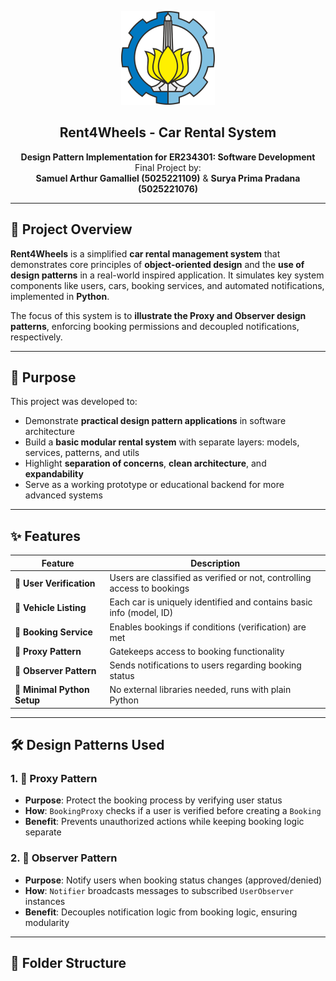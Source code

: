<p align="center">
  <img src="https://raw.githubusercontent.com/Rubinskiy/IF184202-Data-Structures/main/its.png" height="150" />
</p>

<h2 align="center">Rent4Wheels - Car Rental System</h2>

<p align="center">
  <b>Design Pattern Implementation for ER234301: Software Development</b><br>
  Final Project by:<br>
  <b>Samuel Arthur Gamalliel (5025221109)</b> & <b>Surya Prima Pradana (5025221076)</b><br>
</p>

---

## 🧭 Project Overview

**Rent4Wheels** is a simplified **car rental management system** that demonstrates core principles of **object-oriented design** and the **use of design patterns** in a real-world inspired application. It simulates key system components like users, cars, booking services, and automated notifications, implemented in **Python**.

The focus of this system is to **illustrate the Proxy and Observer design patterns**, enforcing booking permissions and decoupled notifications, respectively.

---

## 🎯 Purpose

This project was developed to:

- Demonstrate **practical design pattern applications** in software architecture
- Build a **basic modular rental system** with separate layers: models, services, patterns, and utils
- Highlight **separation of concerns**, **clean architecture**, and **expandability**
- Serve as a working prototype or educational backend for more advanced systems

---

## ✨ Features

| Feature                        | Description                                                                 |
|-------------------------------|-----------------------------------------------------------------------------|
| 👤 **User Verification**       | Users are classified as verified or not, controlling access to bookings     |
| 🚗 **Vehicle Listing**         | Each car is uniquely identified and contains basic info (model, ID)         |
| 📅 **Booking Service**         | Enables bookings if conditions (verification) are met                       |
| 🔐 **Proxy Pattern**           | Gatekeeps access to booking functionality                                   |
| 📣 **Observer Pattern**        | Sends notifications to users regarding booking status                       |
| 🧪 **Minimal Python Setup**   | No external libraries needed, runs with plain Python                        |

---

## 🛠️ Design Patterns Used

### 1. 🔐 **Proxy Pattern**
- **Purpose**: Protect the booking process by verifying user status
- **How**: `BookingProxy` checks if a user is verified before creating a `Booking`
- **Benefit**: Prevents unauthorized actions while keeping booking logic separate

### 2. 📣 **Observer Pattern**
- **Purpose**: Notify users when booking status changes (approved/denied)
- **How**: `Notifier` broadcasts messages to subscribed `UserObserver` instances
- **Benefit**: Decouples notification logic from booking logic, ensuring modularity

---

## 📂 Folder Structure

